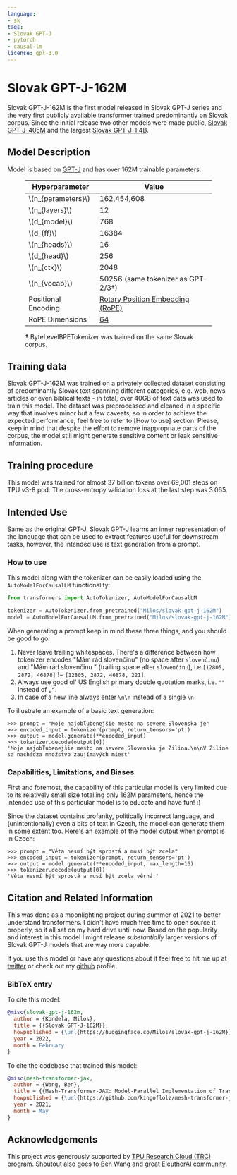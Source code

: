```yaml
---
language:
- sk
tags:
- Slovak GPT-J
- pytorch
- causal-lm
license: gpl-3.0
---
```


# Slovak GPT-J-162M
Slovak GPT-J-162M is the first model released in Slovak GPT-J series and the very first publicly available transformer trained predominantly on Slovak corpus. Since the initial release two other models were made public, [Slovak GPT-J-405M](https://huggingface.co/Milos/slovak-gpt-j-405M) and the largest [Slovak GPT-J-1.4B](https://huggingface.co/Milos/slovak-gpt-j-1.4B).

## Model Description
Model is based on [GPT-J](https://github.com/kingoflolz/mesh-transformer-jax/) and has over 162M trainable parameters.

<figure>

| Hyperparameter       | Value                                                                                                                         |
|----------------------|-------------------------------------------------------------------------------------------------------------------------------|
| \\(n_{parameters}\\) | 162,454,608                                                                                                                   |
| \\(n_{layers}\\)     | 12                                                                                                                            |
| \\(d_{model}\\)      | 768                                                                                                                           |
| \\(d_{ff}\\)         | 16384                                                                                                                         |
| \\(n_{heads}\\)      | 16                                                                                                                            |
| \\(d_{head}\\)       | 256                                                                                                                           |
| \\(n_{ctx}\\)        | 2048                                                                                                                          |
| \\(n_{vocab}\\)      | 50256 (same tokenizer as GPT-2/3&dagger;)                                                                                     |
| Positional Encoding  | [Rotary Position Embedding (RoPE)](https://arxiv.org/abs/2104.09864)                                                          |
| RoPE Dimensions      | [64](https://github.com/kingoflolz/mesh-transformer-jax/blob/f2aa66e0925de6593dcbb70e72399b97b4130482/mesh_transformer/layers.py#L223) |

<p><strong>&dagger;</strong> ByteLevelBPETokenizer was trained on the same Slovak corpus.</p></figure>

## Training data

Slovak GPT-J-162M was trained on a privately collected dataset consisting of predominantly Slovak text spanning different categories, e.g. web, news articles or even biblical texts - in total, over 40GB of text data was used to train this model.
The dataset was preprocessed and cleaned in a specific way that involves minor but a few caveats, so in order to achieve the expected performance, feel free to refer to [How to use] section. Please, keep in mind that despite the effort to remove inappropriate parts of the corpus, the model still might generate sensitive content or leak sensitive information.

## Training procedure

This model was trained for almost 37 billion tokens over 69,001 steps on TPU v3-8 pod. The cross-entropy validation loss at the last step was 3.065.

## Intended Use

Same as the original GPT-J, Slovak GPT-J learns an inner representation of the language that can be used to extract features useful for downstream tasks, however, the intended use is text generation from a prompt.

### How to use

This model along with the tokenizer can be easily loaded using the `AutoModelForCausalLM` functionality:

```python
from transformers import AutoTokenizer, AutoModelForCausalLM

tokenizer = AutoTokenizer.from_pretrained("Milos/slovak-gpt-j-162M")
model = AutoModelForCausalLM.from_pretrained("Milos/slovak-gpt-j-162M")
```

When generating a prompt keep in mind these three things, and you should be good to go:
1. Never leave trailing whitespaces. There's a difference between how tokenizer encodes "Mám rád slovenčinu" (no space after `slovenčinu`) and "Mám rád slovenčinu " (trailing space after `slovenčinu`), i.e `[12805, 2872, 46878]` != `[12805, 2872, 46878, 221]`.
2. Always use good ol' US English primary double quotation marks, i.e. `""` instead of `„“`.
3. In case of a new line always enter `\n\n` instead of a single `\n`

To illustrate an example of a basic text generation:
```
>>> prompt = "Moje najobľubenejšie mesto na severe Slovenska je"
>>> encoded_input = tokenizer(prompt, return_tensors='pt')
>>> output = model.generate(**encoded_input)
>>> tokenizer.decode(output[0])
'Moje najobľubenejšie mesto na severe Slovenska je Žilina.\n\nV Žiline sa nachádza množstvo zaujímavých miest'
```

### Capabilities, Limitations, and Biases

First and foremost, the capability of this particular model is very limited due to its relatively small size totalling only 162M parameters, hence the intended use of this particular model is to educate and have fun! :)

Since the dataset contains profanity, politically incorrect language, and (unintentionally) even a bits of text in Czech, the model can generate them in some extent too. Here's an example of the model output when prompt is in Czech:
```
>>> prompt = "Věta nesmí být sprostá a musí být zcela"
>>> encoded_input = tokenizer(prompt, return_tensors='pt')
>>> output = model.generate(**encoded_input, max_length=16)
>>> tokenizer.decode(output[0])
'Věta nesmí být sprostá a musí být zcela věrná.'
```

## Citation and Related Information

This was done as a moonlighting project during summer of 2021 to better understand transformers. I didn't have much free time to open source it properly, so it all sat on my hard drive until now. Based on the popularity and interest in this model I might release _substantially_ larger versions of Slovak GPT-J models that are way more capable.

If you use this model or have any questions about it feel free to hit me up at [twitter](https://twitter.com/miloskondela) or check out my [github](https://github.com/kondela) profile.

### BibTeX entry
To cite this model:
```bibtex
@misc{slovak-gpt-j-162m,
  author = {Kondela, Milos},
  title = {{Slovak GPT-J-162M}},
  howpublished = {\url{https://huggingface.co/Milos/slovak-gpt-j-162M}},
  year = 2022,
  month = February
}
```

To cite the codebase that trained this model:
```bibtex
@misc{mesh-transformer-jax,
  author = {Wang, Ben},
  title = {{Mesh-Transformer-JAX: Model-Parallel Implementation of Transformer Language Model with JAX}},
  howpublished = {\url{https://github.com/kingoflolz/mesh-transformer-jax}},
  year = 2021,
  month = May
}
```

## Acknowledgements
This project was generously supported by [TPU Research Cloud (TRC) program](https://sites.research.google/trc/about/). Shoutout also goes to [Ben Wang](https://github.com/kingoflolz) and great [EleutherAI community](https://www.eleuther.ai/).